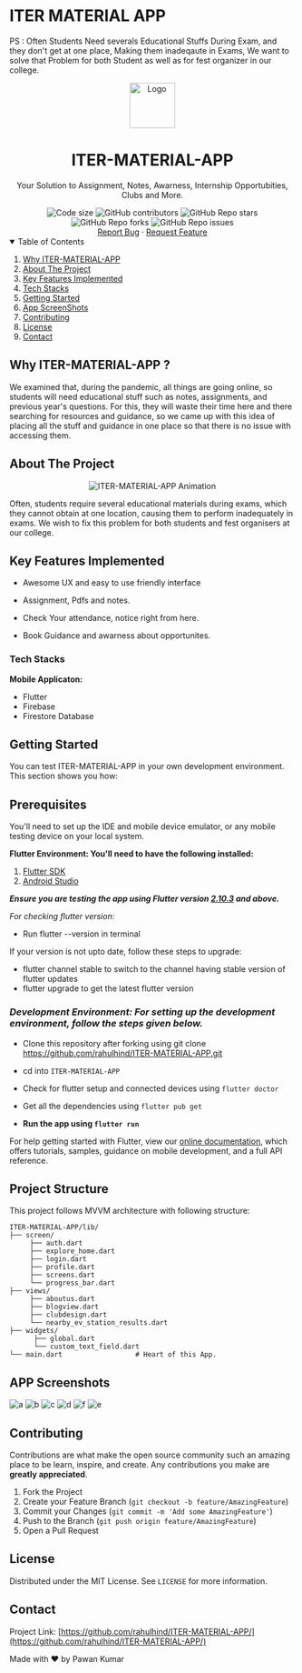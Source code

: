 # ITER MATERIAL APP

PS : Often Students Need severals Educational Stuffs During Exam, and they don't get at one place, Making them inadeqaute in Exams, We want to solve that Problem for both Student as well as for fest organizer in our college.
<br />
<div align="center">
  <a href="https://github.com/rahulhind/ITER-MATERIAL-APP">
    <img src="https://user-images.githubusercontent.com/83778936/178501427-802718a6-6ee6-4463-b07e-03f75f50d3c8.png" alt="Logo" width="80" height="80">
  </a>
  <h1 align="center"><b>ITER-MATERIAL-APP</b></h1>

  <p align="center">
    Your Solution to Assignment, Notes, Awarness, Internship Opportubities, Clubs and More.
  </p>
<img src="https://img.shields.io/github/languages/code-size/rahulhind/ITER-MATERIAL-APP?style=flat-square" alt="Code size" />
<img alt="GitHub contributors" src="https://img.shields.io/github/contributors/rahulhind/ITER-MATERIAL-APP?style=flat-square">
<img alt="GitHub Repo stars" src="https://img.shields.io/github/stars/rahulhind/ITER-MATERIAL-APP?style=flat-square">
<img alt="GitHub Repo forks" src="https://img.shields.io/github/forks/rahulhind/ITER-MATERIAL-APP?style=flat-square">
<img alt="GitHub Repo issues" src="https://img.shields.io/github/issues/rahulhind/ITER-MATERIAL-APP?style=flat-square">
<br>
<a href="https://github.com/rahulhind/ITER-MATERIAL-APPissues">Report Bug</a>
·
<a href="https://github.com/rahulhind/ITER-MATERIAL-APPissues">Request Feature</a>
</div>

<!-- TABLE OF CONTENTS -->
<details open="open">
  <summary>Table of Contents</summary>
  <ol>
    <li>
      <a href="#why-iter-material-app-">Why ITER-MATERIAL-APP</a>
    </li>
    <li>
      <a href="#about-the-project">About The Project</a>
    </li>
    <li>
      <a href="#key-features-implemented">Key Features Implemented</a>
    </li>
    <li>
      <a href="#tech-stacks">Tech Stacks</a>
    </li>
    <li>
      <a href="#getting-started">Getting Started</a>
    </li>
    <li><a href="#app-screenshots">App ScreenShots</a></li>
    <li><a href="#contributing">Contributing</a></li>
    <li><a href="#license">License</a></li>
    <li><a href="#contact">Contact</a></li>
  </ol>
</details>

## Why ITER-MATERIAL-APP ?

We examined that, during the pandemic, all things are going online, so students will need educational stuff such as notes, assignments, and previous year's questions. For this, they will waste their time here and there searching for resources and guidance, so we came up with this idea of placing all the stuff and guidance in one place so that there is no issue with accessing them.

## About The Project

<div align="center">
<img alt="ITER-MATERIAL-APP Animation" src="https://user-images.githubusercontent.com/83778936/178499034-96177a22-5bfa-4a7b-8bbb-5bbd92950acf.gif">
</div>

Often, students require several educational materials during exams, which they cannot obtain at one location, causing them to perform inadequately in exams. We wish to fix this problem for both students and fest organisers at our college.

## Key Features Implemented

- Awesome UX and easy to use friendly interface

- Assignment, Pdfs and notes.

- Check Your attendance, notice right from here.

- Book Guidance and awarness about opportunites.

### Tech Stacks

**Mobile Applicaton:**

- Flutter
- Firebase
- Firestore Database

## Getting Started

You can test ITER-MATERIAL-APP in your own development environment. This section shows you how:

## Prerequisites

You'll need to set up the IDE and mobile device emulator, or any mobile testing device on your local system.

**Flutter Environment: You'll need to have the following installed:**

1. [Flutter SDK](https://flutter.dev/docs/get-started/install)
2. [Android Studio](https://developer.android.com/studio)

**_Ensure you are testing the app using Flutter version [2.10.3](https://docs.flutter.dev/development/tools/sdk/releases?tab=windows) and above._**

_For checking flutter version:_

- Run flutter --version in terminal

If your version is not upto date, follow these steps to upgrade:

- flutter channel stable to switch to the channel having stable version of flutter updates
- flutter upgrade to get the latest flutter version

### _Development Environment: For setting up the development environment, follow the steps given below._

- Clone this repository after forking using git clone <https://github.com/rahulhind/ITER-MATERIAL-APP.git>
- cd into `ITER-MATERIAL-APP`
- Check for flutter setup and connected devices using `flutter doctor`
- Get all the dependencies using `flutter pub get`

- **Run the app using `flutter run`**

For help getting started with Flutter, view our
[online documentation](https://flutter.dev/docs), which offers tutorials,
samples, guidance on mobile development, and a full API reference.

## Project Structure

This project follows MVVM architecture with following structure:

```text
ITER-MATERIAL-APP/lib/
├── screen/
     ├── auth.dart
     ├── explore_home.dart
     ├── login.dart
     ├── profile.dart
     ├── screens.dart
     └── progress_bar.dart
├── views/
     ├── aboutus.dart
     ├── blogview.dart
     ├── clubdesign.dart
     └── nearby_ev_station_results.dart
├── widgets/
      ├── global.dart
      └── custom_text_field.dart
└── main.dart                  # Heart of this App.
```

## APP Screenshots
![a](https://user-images.githubusercontent.com/83778936/178498717-8263f3de-f8e8-4800-8927-6c31b03a074e.jpg)
![b](https://user-images.githubusercontent.com/83778936/178498723-4458fe3b-fea2-4d7b-a128-f56444532986.jpg)
![c](https://user-images.githubusercontent.com/83778936/178498729-61ec3614-8b3f-4255-a25f-6062378594c9.jpg)
![d](https://user-images.githubusercontent.com/83778936/178498732-d88290de-df9d-4b33-b900-e5ae1cc91fb1.jpg)
![f](https://user-images.githubusercontent.com/83778936/178498715-27136d1a-3750-4d95-a34c-33b21c549fcf.jpg)
![e](https://user-images.githubusercontent.com/83778936/178498707-4350cb4a-7af0-4949-ad5d-aea7825a4de2.jpg)

## Contributing

Contributions are what make the open source community such an amazing place to be learn, inspire, and create. Any contributions you make are **greatly appreciated**.

1. Fork the Project
2. Create your Feature Branch (`git checkout -b feature/AmazingFeature`)
3. Commit your Changes (`git commit -m 'Add some AmazingFeature'`)
4. Push to the Branch (`git push origin feature/AmazingFeature`)
5. Open a Pull Request

## License

Distributed under the MIT License. See `LICENSE` for more information.

## Contact

Project Link: [https://github.com/rahulhind/ITER-MATERIAL-APP/](https://github.com/rahulhind/ITER-MATERIAL-APP/)

Made with ♥ by Pawan Kumar

